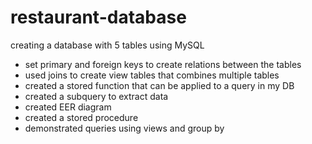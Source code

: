 # restaurant-database
creating a database with 5 tables using MySQL
- set primary and foreign keys to create relations between the tables
- used joins to create view tables that combines multiple tables
- created a stored function that can be applied to a query in my DB
- created a subquery to extract data
- created EER diagram
- created a stored procedure 
- demonstrated queries using views and group by
